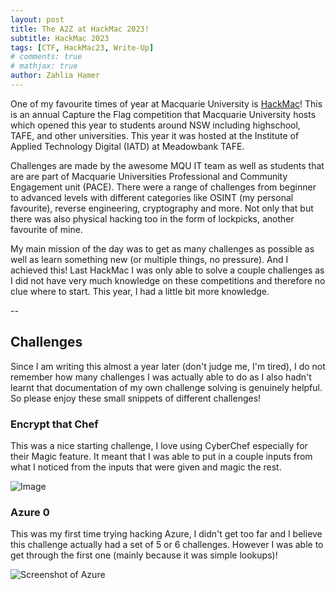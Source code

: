 ```yaml
---
layout: post
title: The A2Z at HackMac 2023!
subtitle: HackMac 2023
tags: [CTF, HackMac23, Write-Up]
# comments: true
# mathjax: true
author: Zahlia Hamer
---
```


One of my favourite times of year at Macquarie University is [HackMac](https://hackmac.xyz/)! This is an annual Capture the Flag competition that Macquarie University hosts which opened this year to students around NSW including highschool, TAFE, and other universities. This year it was hosted at the Institute of Applied Technology Digital (IATD) at Meadowbank TAFE.

Challenges are made by the awesome MQU IT team as well as students that are are part of Macquarie Universities Professional and Community Engagement unit (PACE). There were a range of challenges from beginner to advanced levels with different categories like OSINT (my personal favourite), reverse engineering, cryptography and more. Not only that but there was also physical hacking too in the form of lockpicks, another favourite of mine. 

My main mission of the day was to get as many challenges as possible as well as learn something new (or multiple things, no pressure). And I achieved this! Last HackMac I was only able to solve a couple challenges as I did not have very much knowledge on these competitions and therefore no clue where to start. This year, I had a little bit more knowledge. 

--

## Challenges
Since I am writing this almost a year later (don't judge me, I'm tired), I do not remember how many challenges I was actually able to do as I also hadn't learnt that documentation of my own challenge solving is genuinely helpful. So please enjoy these small snippets of different challenges!

### Encrypt that Chef
This was a nice starting challenge, I love using CyberChef especially for their Magic feature. It meant that I was able to put in a couple inputs from what I noticed from the inputs that were given and magic the rest.

![Image](https://cdn.discordapp.com/attachments/1165060607377158194/1165060774478221442/image.png?ex=666e1be6&is=666cca66&hm=b293cd9519db7c9d3b605eb678e7c0bc1a756c445a4c54696520335c38562f7b&)


### Azure 0
This was my first time trying hacking Azure, I didn't get too far and I believe this challenge actually had a set of 5 or 6 challenges. However I was able to get through the first one (mainly because it was simple lookups)!

![Screenshot of Azure](https://media.discordapp.net/attachments/1165115604693434429/1165115703603507231/image.png?ex=666e4f0e&is=666cfd8e&hm=d93b4a02838e49d2368d677fefc15df9cbff2f6c2d3f5a3188093ff148a43381&=&format=webp&quality=lossless&width=719&height=248)


